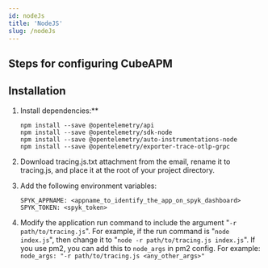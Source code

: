 ```yaml
---
id: nodeJs
title: 'NodeJS'
slug: /nodeJs
---
```


## **Steps for configuring CubeAPM**

## **Installation**

1. Install dependencies:**

    ```
    npm install --save @opentelemetry/api
    npm install --save @opentelemetry/sdk-node
    npm install --save @opentelemetry/auto-instrumentations-node
    npm install --save @opentelemetry/exporter-trace-otlp-grpc
    ```

2. Download tracing.js.txt attachment from the email, rename it to tracing.js, and place it at
the root of your project directory.

3. Add the following environment variables:

    ```
    SPYK_APPNAME: <appname_to_identify_the_app_on_spyk_dashboard>
    SPYK_TOKEN: <spyk_token>
    ```

4. Modify the application run command to include the argument "```-r
path/to/tracing.js```". For example, if the run command is "```node index.js```", then
change it to "```node -r path/to/tracing.js index.js```". If you use pm2, you can add
this to ```node_args``` in pm2 config. For example:
```node_args: "-r path/to/tracing.js <any_other_args>"```
